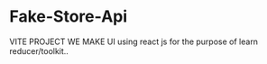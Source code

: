 # Fake-Store-Api
VITE PROJECT 
WE MAKE UI using react js 
for the purpose of learn reducer/toolkit..
